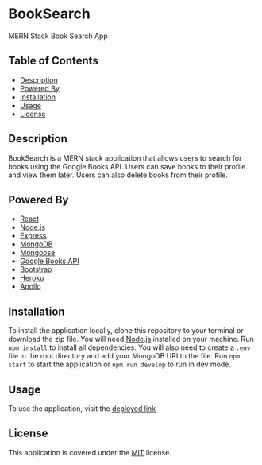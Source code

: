 # BookSearch
MERN Stack Book Search App

## Table of Contents
* [Description](#description)
* [Powered By](#powered-by)
* [Installation](#installation)
* [Usage](#usage)
* [License](#license)

## Description
BookSearch is a MERN stack application that allows users to search for books using the Google Books API. Users can save books to their profile and view them later. Users can also delete books from their profile.

## Powered By
* [React](https://reactjs.org/)
* [Node.js](https://nodejs.org/en/)
* [Express](https://expressjs.com/)
* [MongoDB](https://www.mongodb.com/)
* [Mongoose](https://mongoosejs.com/)
* [Google Books API](https://developers.google.com/books)
* [Bootstrap](https://getbootstrap.com/)
* [Heroku](https://www.heroku.com/)
* [Apollo](https://www.apollographql.com/)

## Installation
To install the application locally, clone this repository to your terminal or download the zip file. 
You will need [Node.js](https://nodejs.org/en/) installed on your machine. Run `npm install` to install all dependencies. 
You will also need to create a `.env` file in the root directory and add your MongoDB URI to the file. Run `npm start` to start the application or `npm run develop` to run in dev mode.

## Usage
To use the application, visit the [deployed link](https://booksearchy-d87a88a87798.herokuapp.com/)

## License
This application is covered under the [MIT](LICENSE) license.